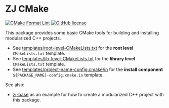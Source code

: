 # ZJ CMake

[![CMake Format Lint](https://github.com/zongyaojin/zj-cmake/actions/workflows/cmake-format-lint.yml/badge.svg)](https://github.com/zongyaojin/zj-cmake/actions/workflows/cmake-format-lint.yml)
[![GitHub license](https://img.shields.io/badge/license-Apache--2.0-blue.svg)](https://github.com/zongyaojin/zj-cmake/blob/main/LICENSE)

This package provides some basic CMake tools for building and installing modularized C++ projects.

- See [templates/root-level-CMakeLists.txt](./templates/root-level-CMakeLists.txt.in) for the **root level** `CMakeLists.txt` template.
- See [templates/lib-level-CMakeLists.txt](./templates/lib-level-CMakeLists.txt.in) for the **library level** `CMakeLists.txt` template.
- See [templates/project-name-config.cmake/in](./templates/project-name-config.cmake.in) for the **install component** `${PACKAGE_NAME}-config.cmake.in` template.

See also:

- [zj-base](https://github.com/zongyaojin/zj-base) as an example for how to create a modularized C++ project with this package.
